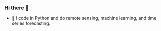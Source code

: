 ### Hi there 👋
- 🔭 I code in Python and do remote sensing, machine learning, and time series forecasting.
<!--
**aqB9Ru/aqB9Ru** is a ✨ _special_ ✨ repository because its `README.md` (this file) appears on your GitHub profile.

Here are some ideas to get you started:


<
- 🌱 I’m currently learning ...
- 👯 I’m looking to collaborate on ...
- 🤔 I’m looking for help with ...
- 💬 Ask me about ...
- 📫 How to reach me: ...
- 😄 Pronouns: ...
- ⚡ Fun fact: ...
-->
